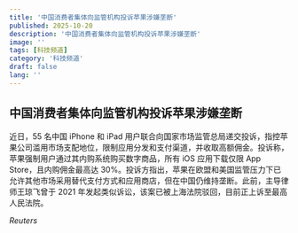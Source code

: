 ```yaml
---
title: '中国消费者集体向监管机构投诉苹果涉嫌垄断'
published: 2025-10-20
description: '中国消费者集体向监管机构投诉苹果涉嫌垄断'
image: ''
tags: [科技频道]
category: '科技频道'
draft: false
lang: ''
---
```


## 中国消费者集体向监管机构投诉苹果涉嫌垄断

近日，55 名中国 iPhone 和 iPad 用户联合向国家市场监管总局递交投诉，指控苹果公司滥用市场支配地位，限制应用分发和支付渠道，并收取高额佣金。投诉称，苹果强制用户通过其内购系统购买数字商品，所有 iOS 应用下载仅限 App Store，且内购佣金最高达 30%。投诉方指出，苹果在欧盟和美国监管压力下已允许其他市场采用替代支付方式和应用商店，但在中国仍维持垄断。此前，主导律师王琼飞曾于 2021 年发起类似诉讼，该案已被上海法院驳回，目前正上诉至最高人民法院。

*Reuters*
